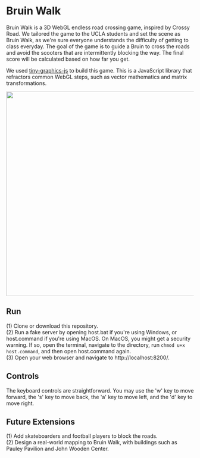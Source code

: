 # Bruin Walk
Bruin Walk is a 3D WebGL endless road crossing game, inspired by Crossy Road. We tailored the game to the UCLA students and set the scene as Bruin Walk, as we're sure everyone understands the difficulty of getting to class everyday. The goal of the game is to guide a Bruin to cross the roads and avoid the scooters that are intermittently blocking the way. The final score will be calculated based on how far you get. 

We used [tiny-graphics-js](https://github.com/encyclopedia-of-code/tiny-graphics-js) to build this game. This is a JavaScript library that refractors common WebGL steps, such as vector mathematics and matrix transformations. 

<img src="assets/bruin_walk.png" width="550">

## Run
(1) Clone or download this repository. <br>
(2) Run a fake server by opening host.bat if you're using Windows, or host.command if you're using MacOS. On MacOS, you might get a security warning. If so, open the terminal, navigate to the directory, run ```chmod u+x host.command```, and then open host.command again. <br>
(3) Open your web browser and navigate to http://localhost:8200/. 

## Controls
The keyboard controls are straightforward. You may use the 'w' key to move forward, the 's' key to move back, the 'a' key to move left, and the 'd' key to move right.

## Future Extensions
(1) Add skateboarders and football players to block the roads. <br>
(2) Design a real-world mapping to Bruin Walk, with buildings such as Pauley Pavilion and John Wooden Center. 
